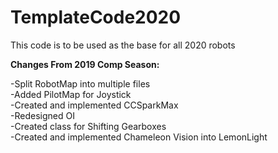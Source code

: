 # TemplateCode2020
  
This code is to be used as the base for all 2020 robots  
  
**Changes From 2019 Comp Season:**  
  
-Split RobotMap into multiple files  
-Added PilotMap for Joystick  
-Created and implemented CCSparkMax  
-Redesigned OI  
-Created class for Shifting Gearboxes  
-Created and implemented Chameleon Vision into LemonLight  
